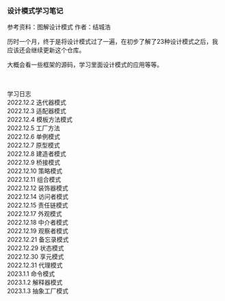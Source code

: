 ### 设计模式学习笔记
参考资料：图解设计模式 作者：结城浩

历时一个月，终于是将设计模式过了一遍，在初步了解了23种设计模式之后，我应该还会继续更新这个仓库。

大概会看一些框架的源码，学习里面设计模式的应用等等。

<br>

<br>
学习日志
<br>
2022.12.2 迭代器模式
<br>
2022.12.3 适配器模式
<br>
2022.12.4 模板方法模式
<br>
2022.12.5 工厂方法
<br>
2022.12.6 单例模式
<br>
2022.12.7 原型模式
<br>
2022.12.8 建造者模式
<br>
2022.12.9 桥接模式
<br>
2022.12.10 策略模式
<br>
2022.12.11 组合模式
<br>
2022.12.12 装饰器模式
<br>
2022.12.14 访问者模式
<br>
2022.12.15 责任链模式
<br>
2022.12.17 外观模式
<br>
2022.12.18 中介者模式
<br>
2022.12.19 观察者模式
<br>
2022.12.21 备忘录模式
<br>
2022.12.29 状态模式
<br>
2022.12.30 享元模式
<br>
2022.12.31 代理模式
<br>
2023.1.1 命令模式
<br>
2023.1.2 解释器模式

<br>
2023.1.3 抽象工厂模式
